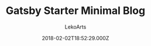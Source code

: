 ---
title: Gatsby Starter Minimal Blog
github: https://github.com/LekoArts/gatsby-starter-minimal-blog
demo: https://minimal-blog.lekoarts.de/
author: LekoArts
ssg:
  - Jekyll
cms:
  - Markdown
date: 2018-02-02T18:52:29.000Z
description: >-
  Typography driven, feature-rich blogging theme with minimal aesthetics.
  Includes tags/categories support and extensive features for code blocks such
  as live preview, line numbers, and line highlighting.
draft: true
publish_date: '2018-02-02T18:52:29Z'
update_date: '2022-10-02T14:12:00Z'
github_star: 1021
github_fork: 300
---